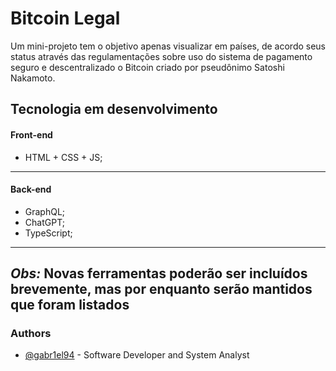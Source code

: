 # Bitcoin Legal
Um mini-projeto tem o objetivo apenas visualizar em países, de acordo seus status através das regulamentações sobre uso do sistema de pagamento seguro e descentralizado o Bitcoin criado por pseudônimo Satoshi Nakamoto.   

## Tecnologia em desenvolvimento
 
#### Front-end
- HTML + CSS + JS; 
---
#### Back-end
- GraphQL;
- ChatGPT;
- TypeScript;
---
***Obs:*** Novas ferramentas poderão ser incluídos brevemente, mas por enquanto serão mantidos que foram listados 
---
### Authors

- [@gabr1el94](https://www.github.com/gabr1el94) - Software Developer and System Analyst
